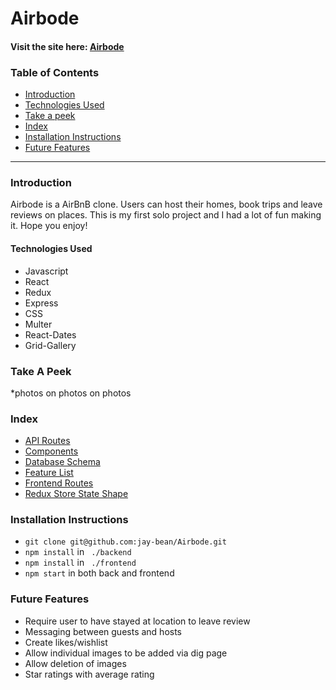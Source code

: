 # Airbode

#### Visit the site here: [Airbode](https://airbode.herokuapp.com/) 

### Table of Contents
* [Introduction](#introduction)
* [Technologies Used](#technologies-used)
* [Take a peek](#take-a-peek)
* [Index](#index)
* [Installation Instructions](#installation-instructions)
* [Future Features](#future-features)


---
### Introduction

Airbode is a AirBnB clone. Users can host their homes, book trips and leave reviews on places. This is my first solo project and I had a lot of fun making it. Hope you enjoy!

#### Technologies Used
* Javascript
* React
* Redux
* Express
* CSS
* Multer
* React-Dates
* Grid-Gallery
  
### Take A Peek
  *photos on photos on photos
  
### Index
* [API Routes](https://github.com/jay-bean/Airbode/wiki/API-Routes)
* [Components](https://github.com/jay-bean/Airbode/wiki/Component-List)
* [Database Schema](https://github.com/jay-bean/Airbode/wiki/Database-Schema)
* [Feature List](https://github.com/jay-bean/Airbode/wiki/feature-list)
* [Frontend Routes](https://github.com/jay-bean/Airbode/wiki/Frontend-Routes)
* [Redux Store State Shape](https://github.com/jay-bean/Airbode/wiki/State-Shape)

### Installation Instructions
* ``` git clone git@github.com:jay-bean/Airbode.git ```
* ``` npm install ``` in ``` ./backend```
* ``` npm install ``` in ``` ./frontend```
* ``` npm start ``` in both back and frontend

### Future Features
* Require user to have stayed at location to leave review
* Messaging between guests and hosts
* Create likes/wishlist 
* Allow individual images to be added via dig page
* Allow deletion of images
* Star ratings with average rating
